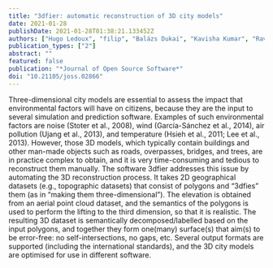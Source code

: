 ```yaml
---
title: "3dfier: automatic reconstruction of 3D city models"
date: 2021-01-28
publishDate: 2021-01-28T01:38:21.133452Z
authors: ["Hugo Ledoux", "filip", "Balázs Dukai", "Kavisha Kumar", "Ravi Peters", "Jantien Stoter", "Tom Commandeur"]
publication_types: ["2"]
abstract: ""
featured: false
publication: "*Journal of Open Source Software*"
doi: "10.21105/joss.02866"
---
```


Three-dimensional city models are essential to assess the impact that environmental factors will have on citizens, because they are the input to several simulation and prediction software. Examples of such environmental factors are noise (Stoter et al., 2008), wind (Garcı́a-Sánchez et al., 2014), air pollution (Ujang et al., 2013), and temperature (Hsieh et al., 2011; Lee et al., 2013).
However, those 3D models, which typically contain buildings and other man-made objects such as roads, overpasses, bridges, and trees, are in practice complex to obtain, and it is very time-consuming and tedious to reconstruct them manually.
The software 3dfier addresses this issue by automating the 3D reconstruction process. It takes 2D geographical datasets (e.g., topographic datasets) that consist of polygons and “3dfies” them (as in “making them three-dimensional”). The elevation is obtained from an aerial point cloud dataset, and the semantics of the polygons is used to perform the lifting to the third dimension, so that it is realistic. The resulting 3D dataset is semantically decomposed/labelled based on the input polygons, and together they form one(many) surface(s) that aim(s) to be error-free: no self-intersections, no gaps, etc. Several output formats are supported (including the international standards), and the 3D city models are optimised for use in different software.
